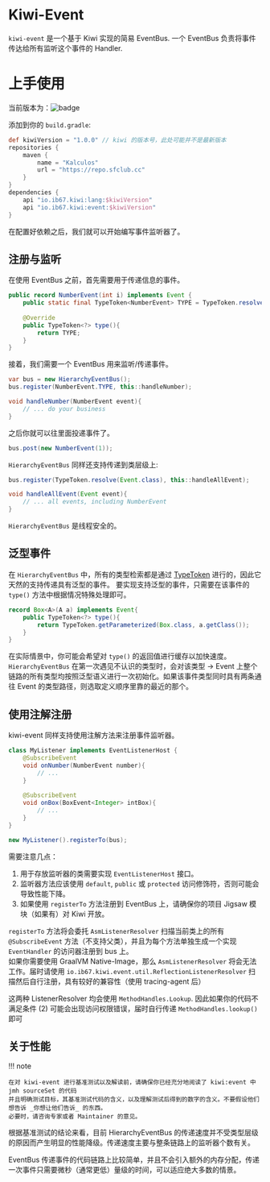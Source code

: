 # Kiwi-Event

`kiwi-event` 是一个基于 Kiwi 实现的简易 EventBus. 一个 EventBus 负责将事件传达给所有监听这个事件的 Handler.

# 上手使用

当前版本为：![badge](https://img.shields.io/github/v/release/kalculos/kiwi?style=flat-square)

添加到你的 `build.gradle`:

```groovy
def kiwiVersion = "1.0.0" // kiwi 的版本号，此处可能并不是最新版本
repositories {
    maven {
        name = "Kalculos"
        url = "https://repo.sfclub.cc"
    }
}
dependencies {
    api "io.ib67.kiwi:lang:$kiwiVersion"
    api "io.ib67.kiwi:event:$kiwiVersion"
}
```

在配置好依赖之后，我们就可以开始编写事件监听器了。

## 注册与监听
在使用 EventBus 之前，首先需要用于传递信息的事件。
```java
public record NumberEvent(int i) implements Event {
    public static final TypeToken<NumberEvent> TYPE = TypeToken.resolve(NumberEvent.class);
    
    @Override
    public TypeToken<?> type(){
        return TYPE;
    }
}
```

接着，我们需要一个 EventBus 用来监听/传递事件。
```java
var bus = new HierarchyEventBus();
bus.register(NumberEvent.TYPE, this::handleNumber);

void handleNumber(NumberEvent event){
    // ... do your business
}
```

之后你就可以往里面投递事件了。
```java
bus.post(new NumberEvent(1));
```

`HierarchyEventBus` 同样还支持传递到类层级上:
```java
bus.register(TypeToken.resolve(Event.class), this::handleAllEvent);

void handleAllEvent(Event event){
    // ... all events, including NumberEvent
}
```
`HierarchyEventBus` 是线程安全的。
## 泛型事件
在 `HierarchyEventBus` 中，所有的类型检索都是通过 [TypeToken](../typetoken.zh.md) 进行的，因此它天然的支持传递具有泛型的事件。
要实现支持泛型的事件，只需要在该事件的 `type()` 方法中根据情况特殊处理即可。
```java
record Box<A>(A a) implements Event{
    public TypeToken<?> type(){
        return TypeToken.getParameterized(Box.class, a.getClass());
    }
}
```

在实际情景中，你可能会希望对 `type()` 的返回值进行缓存以加快速度。  
`HierarchyEventBus` 在第一次遇见不认识的类型时，会对该类型 -> Event 上整个链路的所有类型均按照泛型语义进行一次初始化。如果该事件类型同时具有两条通往 Event 的类型路径，则选取定义顺序里靠的最近的那个。

## 使用注解注册

kiwi-event 同样支持使用注解方法来注册事件监听器。

```java
class MyListener implements EventListenerHost {
    @SubscribeEvent
    void onNumber(NumberEvent number){
        // ...
    }
    
    @SubscribeEvent
    void onBox(BoxEvent<Integer> intBox){
        // ...
    }
}

new MyListener().registerTo(bus);
```

需要注意几点：
1. 用于存放监听器的类需要实现 `EventListenerHost` 接口。
2. 监听器方法应该使用 `default`, `public` 或 `protected` 访问修饰符，否则可能会导致性能下降。
3. 如果使用 `registerTo` 方法注册到 EventBus 上，请确保你的项目 Jigsaw 模块（如果有）对 Kiwi 开放。

`registerTo` 方法将会委托 `AsmListenerResolver` 扫描当前类上的所有 `@SubscribeEvent` 方法（不支持父类），并且为每个方法单独生成一个实现 `EventHandler` 的访问器注册到 bus 上。  
如果你需要使用 GraalVM Native-Image，那么 `AsmListenerResolver` 将会无法工作。届时请使用 `io.ib67.kiwi.event.util.ReflectionListenerResolver` 扫描然后自行注册，具有较好的兼容性（使用 tracing-agent 后）

这两种 ListenerResolver 均会使用 `MethodHandles.Lookup`. 因此如果你的代码不满足条件 (2) 可能会出现访问权限错误，届时自行传递 `MethodHandles.lookup()` 即可

## 关于性能
!!! note

    在对 kiwi-event 进行基准测试以及解读前，请确保你已经充分地阅读了 kiwi:event 中 jmh sourceSet 的代码
    并且明确测试目标，其基准测试代码的含义，以及理解测试后得到的数字的含义。不要假设他们想告诉 _你想让他们告诉_ 的东西。
    必要时，请咨询专家或者 Maintainer 的意见。


根据基准测试的结论来看，目前 HierarchyEventBus 的传递速度并不受类型层级的原因而产生明显的性能降级。传递速度主要与整条链路上的监听器个数有关。

EventBus 传递事件的代码链路上比较简单，并且不会引入额外的内存分配，传递一次事件只需要微秒（通常更低）量级的时间，可以适应绝大多数的情景。